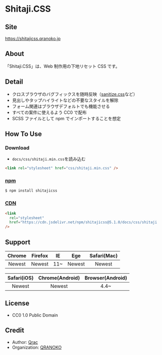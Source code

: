 # Shitaji.CSS

## Site

https://shitajicss.qranoko.jp

## About

「Shitaji.CSS」は、Web 制作用の下地リセット CSS です。

## Detail

- クロスブラウザのバグフィックスを随時反映（[sanitize.css](https://github.com/10up/sanitize.css)など）
- 見出しやタップハイライトなどの不要なスタイルを解除
- フォーム関連はブラウザデフォルトでも機能させる
- すべての案件に使えるよう CC0 で配布
- SCSS ファイルとして npm でインポートすることを想定

## How To Use

### Download

- `docs/css/shitaji.min.css`を読み込む

```html
<link rel="stylesheet" href="css/shitaji.min.css" />
```

### [npm](https://www.npmjs.com/package/shitajicss)

```bash
$ npm install shitajicss
```

### [CDN](https://cdn.jsdelivr.net/npm/shitajicss/)

```html
<link
  rel="stylesheet"
  href="https://cdn.jsdelivr.net/npm/shitajicss@5.1.0/docs/css/shitaji.min.css"
/>
```

## Support

| Chrome | Firefox | IE  |  Ege   | Safari(Mac) |
| :----: | :-----: | :-: | :----: | :---------: |
| Newest | Newest  | 11~ | Newest |   Newest    |

| Safari(iOS) | Chrome(Android) | Browser(Android) |
| :---------: | :-------------: | :--------------: |
|   Newest    |     Newest      |       4.4~       |

## License

- CC0 1.0 Public Domain

## Credit

- Author: [Qrac](https://qrac.jp)
- Organization: [QRANOKO](https://qranoko.jp)
